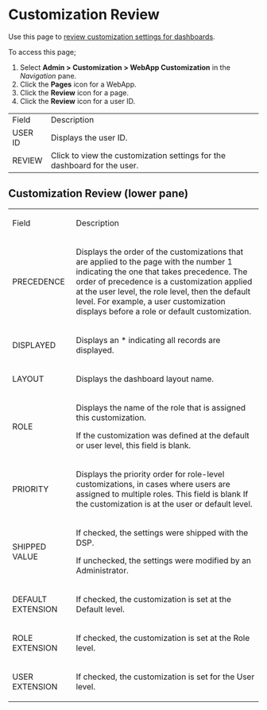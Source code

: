 # Customization Review

<div class="use">

Use this page to [review customization settings for
dashboards](../../WebApp_Dev/Review%20Dashboard%20Customization%20Settings%20For%20a%20User.htm).

</div>

To access this page;

1.  Select **Admin \> Customization \> WebApp Customization** in the
    *Navigation* pane.
2.  Click the **Pages** icon for a WebApp.
3.  Click the **Review** icon for a page.
4.  Click the **Review** icon for a user
ID.

|         |                                                                          |
| ------- | ------------------------------------------------------------------------ |
| Field   | Description                                                              |
| USER ID | Displays the user ID.                                                    |
| REVIEW  | Click to view the customization settings for the dashboard for the user. |

## Customization Review (lower pane)

<table>
<tbody>
<tr class="odd">
<td><p>Field</p></td>
<td><p>Description</p></td>
</tr>
<tr class="even">
<td><p>PRECEDENCE</p></td>
<td><p>Displays the order of the customizations that are applied to the page with the number 1 indicating the one that takes precedence. The order of precedence is a customization applied at the user level, the role level, then the default level. For example, a user customization displays before a role or default customization.</p></td>
</tr>
<tr class="odd">
<td><p>DISPLAYED</p></td>
<td><p>Displays an * indicating all records are displayed.</p></td>
</tr>
<tr class="even">
<td><p>LAYOUT</p></td>
<td><p>Displays the dashboard layout name.</p></td>
</tr>
<tr class="odd">
<td><p>ROLE</p></td>
<td><p>Displays the name of the role that is assigned this customization.</p>
<p>If the customization was defined at the default or user level, this field is blank.</p></td>
</tr>
<tr class="even">
<td><p>PRIORITY</p></td>
<td><p>Displays the priority order for role-level customizations, in cases where users are assigned to multiple roles. This field is blank If the customization is at the user or default level.</p></td>
</tr>
<tr class="odd">
<td><p>SHIPPED VALUE</p></td>
<td><p>If checked, the settings were shipped with the DSP.</p>
<p>If unchecked, the settings were modified by an Administrator.</p></td>
</tr>
<tr class="even">
<td><p>DEFAULT EXTENSION</p></td>
<td><p>If checked, the customization is set at the Default level.</p></td>
</tr>
<tr class="odd">
<td><p>ROLE EXTENSION</p></td>
<td><p>If checked, the customization is set at the Role level.</p></td>
</tr>
<tr class="even">
<td><p>USER EXTENSION</p></td>
<td><p>If checked, the customization is set for the User level.</p></td>
</tr>
</tbody>
</table>
